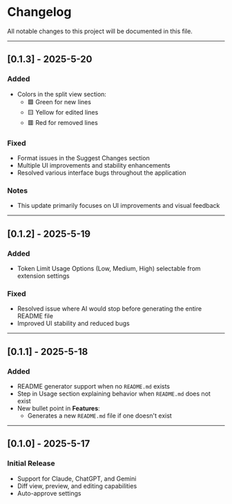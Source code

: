 # Changelog

All notable changes to this project will be documented in this file.

---

## [0.1.3] - 2025-5-20

### Added
- Colors in the split view section:
  - 🟩 Green for new lines  
  - 🟨 Yellow for edited lines  
  - 🟥 Red for removed lines

### Fixed
- Format issues in the Suggest Changes section
- Multiple UI improvements and stability enhancements
- Resolved various interface bugs throughout the application

### Notes
- This update primarily focuses on UI improvements and visual feedback

---

## [0.1.2] - 2025-5-19

### Added
- Token Limit Usage Options (Low, Medium, High) selectable from extension settings

### Fixed
- Resolved issue where AI would stop before generating the entire README file
- Improved UI stability and reduced bugs

---

## [0.1.1] - 2025-5-18

### Added
- README generator support when no `README.md` exists
- Step in Usage section explaining behavior when `README.md` does not exist
- New bullet point in **Features**:
  - Generates a new `README.md` file if one doesn't exist

---

## [0.1.0] - 2025-5-17

### Initial Release
- Support for Claude, ChatGPT, and Gemini
- Diff view, preview, and editing capabilities
- Auto-approve settings
